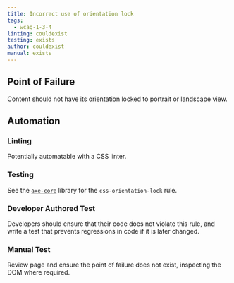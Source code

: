 ```yaml
---
title: Incorrect use of orientation lock
tags: 
  - wcag-1-3-4
linting: couldexist
testing: exists
author: couldexist
manual: exists
---
```


## Point of Failure

Content should not have its orientation locked to portrait or landscape view.

## Automation

### Linting

Potentially automatable with a CSS linter.

### Testing

See the [`axe-core`](https://github.com/dequelabs/axe-core) library for the `css-orientation-lock` rule.

### Developer Authored Test

Developers should ensure that their code does not violate this rule, and write a test that prevents regressions in code if it is later changed.

### Manual Test

Review page and ensure the point of failure does not exist, inspecting the DOM where required.
